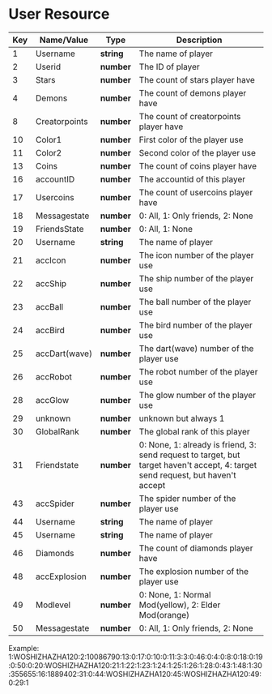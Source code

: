 # User Resource
| Key | Name/Value | Type | Description |
| --- | ---------- | ---- | ----------- |
| 1 | Username | **string** | The name of player |
| 2 | Userid | **number** | The ID of player |
| 3 | Stars | **number** | The count of stars player have |
| 4 | Demons | **number** | The count of demons player have |
| 8 | Creatorpoints | **number** | The count of creatorpoints player have |
| 10 | Color1 | **number** | First color of the player use |
| 11 | Color2 | **number** | Second color of the player use |
| 13 | Coins | **number** | The count of coins player have |
| 16 | accountID | **number** | The accountid of this player |
| 17 | Usercoins | **number** | The count of usercoins player have |
| 18 | Messagestate | **number** | 0: All, 1: Only friends, 2: None |
| 19 | FriendsState | **number** | 0: All, 1: None |
| 20 | Username | **string** | The name of player |
| 21 | accIcon | **number** | The icon number of the player use |
| 22 | accShip | **number** | The ship number of the player use |
| 23 | accBall | **number** | The ball number of the player use |
| 24 | accBird | **number** | The bird number of the player use |
| 25 | accDart(wave) | **number** | The dart(wave) number of the player use |
| 26 | accRobot | **number** | The robot number of the player use |
| 28 | accGlow | **number** | The glow number of the player use |
| 29 | unknown | **number** | unknown but always 1 |
| 30 | GlobalRank | **number** | The global rank of this player |
| 31 | Friendstate | **number** | 0: None, 1: already is friend, 3: send request to target, but target haven't accept, 4: target send request, but haven't accept 
| 43 | accSpider | **number** | The spider number of the player use |
| 44 | Username | **string** | The name of player |
| 45 | Username | **string** | The name of player |
| 46 | Diamonds | **number** | The count of diamonds player have |
| 48 | accExplosion | **number** | The explosion number of the player use |
| 49 | Modlevel | **number** | 0: None, 1: Normal Mod(yellow), 2: Elder Mod(orange) |
| 50 | Messagestate | **number** | 0: All, 1: Only friends, 2: None |

Example: 1:WOSHIZHAZHA120:2:10086790:13:0:17:0:10:0:11:3:3:0:46:0:4:0:8:0:18:0:19:0:50:0:20:WOSHIZHAZHA120:21:1:22:1:23:1:24:1:25:1:26:1:28:0:43:1:48:1:30:355655:16:1889402:31:0:44:WOSHIZHAZHA120:45:WOSHIZHAZHA120:49:0:29:1
